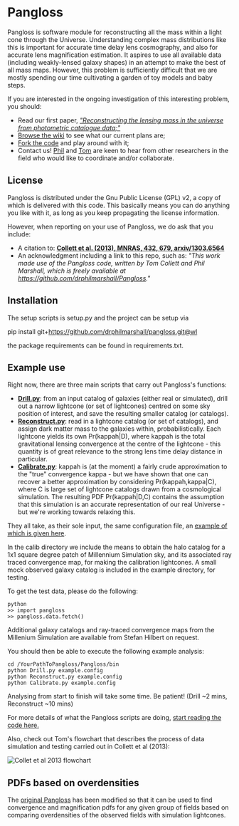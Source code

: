 # Pangloss

Pangloss is software module for reconstructing all the mass within a light cone
through the Universe.  Understanding complex mass distributions like
this is important for accurate time delay lens cosmography, and also for
accurate lens magnification estimation. It aspires to use all available
data (including weakly-lensed galaxy shapes) in an  attempt to make the best of all mass maps. However, this
problem is sufficiently difficult that we are mostly spending our time
cultivating a garden of toy models and baby steps.

If you are interested in the ongoing investigation of this interesting
problem, you should:
* Read our first paper, [_"Reconstructing the lensing mass in the universe from photometric catalogue data;"_](http://arxiv.org/abs/1303.6564)
* [Browse the wiki](https://github.com/drphilmarshall/Pangloss/wiki) 
to see what our current plans are;
* [Fork the code](https://github.com/drphilmarshall/Pangloss) and play around with it;
* Contact us! [Phil](mailto:dr.phil.marshall@gmail.com) and [Tom](mailto:tcollett@ast.cam.ac.uk) are keen to hear from other researchers in the field who would like to coordinate and/or collaborate.

## License

Pangloss is distributed under the Gnu Public License (GPL) v2, a copy of
which is delivered with this code. This basically means you can do
anything you like with it, as long as you keep propagating the license
information.

However, when reporting on your use of Pangloss, we do ask that you include:
* A citation to: **[Collett et al. (2013), MNRAS, 432, 679, arxiv/1303.6564](http://adsabs.harvard.edu/abs/2013MNRAS.432..679C)**
* An acknowledgment including a link to this repo, such as:
_"This work made use of the Pangloss code, written by Tom Collett and
Phil Marshall, which is freely available at https://github.com/drphilmarshall/Pangloss."_

## Installation

The setup scripts is setup.py and the project can be setup via

pip install git+https://github.com/drphilmarshall/pangloss.git@wl

the package requirements can be found in requirements.txt.

## Example use

Right now, there are three main scripts that carry out Pangloss's
functions:

* **[Drill.py](https://github.com/drphilmarshall/Pangloss/blob/master/Drill.py)**: 
from an input catalog of galaxies (either real or
simulated), drill out a narrow lightcone (or set of lightcones) centred
on some sky position of interest, and save the resulting smaller
catalog (or catalogs).
* **[Reconstruct.py](https://github.com/drphilmarshall/Pangloss/blob/master/Reconstruct.py)**:
read in a lightcone catalog (or set of catalogs), and
assign dark matter mass to the galaxies within, probabilistically. Each
lightcone yields its own Pr(kappah|D), where kappah is the total
gravitational lensing convergence at the centre of the lightcone - this
quantity is of great relevance to the strong lens time delay distance in
particular.
* **[Calibrate.py](https://github.com/drphilmarshall/Pangloss/blob/master/Calibrate.py)**:
 kappah is (at the moment) a fairly crude approximation
to the "true" convergence kappa - but we have shown that one can recover
a better approximation by considering Pr(kappah,kappa|C), where C is
large set of lightcone catalogs drawn from a cosmological simulation.
The resulting PDF Pr(kappah|D,C) contains the assumption that this
simulation is an accurate representation of our real Universe - but
we're working towards relaxing this.

They all take, as their sole input, the same configuration file, an
[example of which is given here](https://github.com/drphilmarshall/Pangloss/blob/master/pangloss/example_catalog.txt).

In the calib directory we include the means to obtain the halo catalog 
for a 1x1 square degree patch of Millennium Simulation sky, and its
associated ray traced convergence map, for making the calibration
lightcones. A small mock observed galaxy catalog is included in the
example directory, for testing.

To get the test data, please do the following:

    python
    >> import pangloss
    >> pangloss.data.fetch()

Additional galaxy catalogs and ray-traced convergence maps from the
Millenium Simulation are available from Stefan Hilbert on request.

You should then be able to execute the following example analysis:

    cd /YourPathToPangloss/Pangloss/bin
    python Drill.py example.config
    python Reconstruct.py example.config
    python Calibrate.py example.config
    
Analysing from start to finish will take some time. Be patient! 
(Drill ~2 mins, Reconstruct ~10 mins)

For more details of what the Pangloss scripts are doing, [start reading the code here.](https://github.com/drphilmarshall/Pangloss/wiki/Code-description)

Also, check out Tom's flowchart that describes the process of data simulation and testing carried out in Collett et al (2013):

![Collet et al 2013 flowchart](https://github.com/drphilmarshall/Pangloss/blob/master/doc/flowchart.png?raw=true)

## PDFs based on overdensities

The [original 
Pangloss](https://github.com/drphilmarshall/Pangloss) has been 
modified so that it can be used to find convergence and 
magnification pdfs for any given group of fields based on 
comparing overdensities of the observed fields with simulation 
lightcones.
